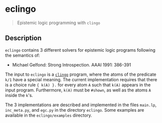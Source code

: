 # eclingo
> Epistemic logic programming with `clingo`

## Description
`eclingo` contains 3 different solvers for epistemic logic programs following the semantics of:
* Michael Gelfond: Strong Introspection. AAAI 1991: 386-391

The input to `eclingo` is a [`clingo`](https://potassco.org/clingo/) program, 
where the atoms of the predicate `k/1` have a special meaning.
The current implementation requires that there is a choice rule `{ k(A) }.`
for every atom `A` such that `k(A)` appears in the input program.
Furthermore, `k(A)` must be `#shown`, as well as the atoms `A` inside the `k`'s.

The 3 implementations are described and implemented in the files
`main.lp`, `inc_meta.py`, and `egc.py` in the directory `eclingo`.
Some examples are available in the `eclingo/examples` directory.
